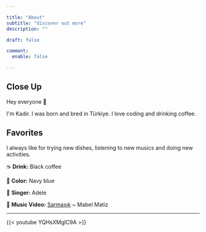 ```yaml
---

title: "About"
subtitle: "discover out more"
description: ""

draft: false

comment:
  enable: false

---
```


## Close Up

Hey everyone 👋

I'm Kadir. I was born and bred in Türkiye. I love coding and drinking coffee.

## Favorites

I always like for trying new dishes, listening to new musics and doing new activities.

☕️ **Drink:** Black coffee

🌈 **Color:** Navy blue

🎤 **Singer:** Adele

🎵 **Music Video:** [Sarmaşık](https://youtu.be/weVh_KolH1E) ~ Mabel Matiz

---

{{< youtube YQHsXMglC9A >}}
